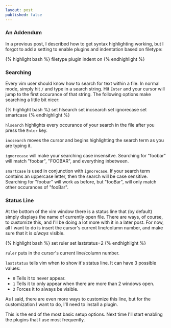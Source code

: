 ```yaml
---
layout: post
published: false
---
```


### An Addendum

In a previous post, I described how to get syntax highlighting working,
but I forgot to add a setting to enable plugins and indentation based
on filetype:

{% highlight bash %}
    filetype plugin indent on
{% endhighlight %}

### Searching

Every vim user should know how to search for text within a file. In
normal mode, simply hit `/` and type in a search string. Hit `Enter`
and your cursor will jump to the first occurance of that string. The
following options make searching a little bit nicer:

{% highlight bash %}
    set hlsearch
    set incsearch
    set ignorecase
    set smartcase
{% endhighlight %}

`hlsearch` highlights every occurance of your search in the file after
you press the `Enter` key.

`incsearch` moves the cursor and begins highlighting the search term as
you are typing it.

`ignorecase` will make your searching case insensitve. Searching for
"foobar" will match "foobar", "FOOBAR", and everything inbetween.

`smartcase` is used in conjunction with `ignorecase`. If your search
term contains an uppercase letter, then the search will be case
sensitive. Searching for "foobar" will work as before, but "fooBar",
will only match other occurances of "fooBar".


### Status Line

At the bottom of the vim window there is a status line that (by default)
simply displays the name of currently open file. There are ways, of
course, to customize this, and I'll be doing a lot more with it in a
later post. For now, all I want to do is insert the cursor's current
line/column number, and make sure that it is *always* visible.

{% highlight bash %}
    set ruler
    set laststatus=2
{% endhighlight %}

`ruler` puts in the cursor's current line/column number.

`laststatus` tells vim when to show it's status line. It can have 3
possible values:

* `0` Tells it to never appear.
* `1` Tells it to only appear when there are more than 2 windows open.
* `2` Forces it to always be visible.

As I said, there are even more ways to customize this line, but for the
customization I want to do, I'll need to install a plugin.

This is the end of the most basic setup options. Next time I'll start
enabling the plugins that I use most frequently.
